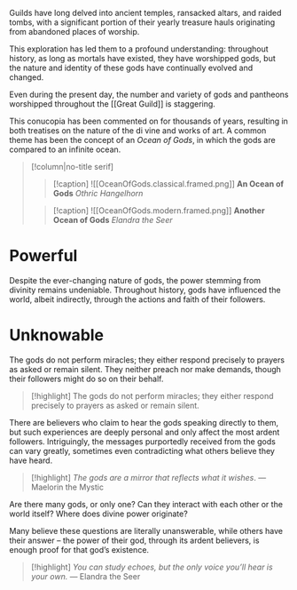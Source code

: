 Guilds have long delved into ancient temples, ransacked altars, and raided tombs, with a significant portion of their yearly treasure hauls originating from abandoned places of 
worship. 

This exploration has led them to a profound understanding: throughout history, as long as mortals have existed, they have worshipped gods, but the nature and identity of these gods have continually evolved and changed. 

Even during the present day, the number and variety of gods and pantheons worshipped throughout the [[Great Guild]] is staggering.

This conucopia has been commented on for thousands of years, resulting in both treatises on the nature of the di vine and works of art. A common theme has been the concept of an *Ocean of Gods*, in which the gods are compared to an infinite ocean.

> [!column|no-title serif]
>> [!caption]
>> ![[OceanOfGods.classical.framed.png]]
>>  **An Ocean of Gods**
>>  *Othric Hangelhorn*
>
>>[!caption]
>>![[OceanOfGods.modern.framed.png]]
>>**Another Ocean of Gods**
>>*Elandra the Seer* 

# Powerful
Despite the ever-changing nature of gods, the power stemming from divinity remains undeniable. Throughout history, gods have influenced the world, albeit indirectly, through the actions and faith of their followers. 

# Unknowable
The gods do not perform miracles; they either respond precisely to prayers as asked or remain silent. They neither preach nor make demands, though their followers might do so on their behalf.

> [!highlight]
> The gods do not perform miracles; they either respond precisely to prayers as asked or remain silent.

There are believers who claim to hear the gods speaking directly to them, but such experiences are deeply personal and only affect the most ardent followers. Intriguingly, the messages purportedly received from the gods can vary greatly, sometimes even contradicting what others believe they have heard.

> [!highlight]
> *The gods are a mirror that reflects what it wishes*.
> — Maelorin the Mystic

Are there many gods, or only one? Can they interact with each other or the world itself? Where does divine power originate?

Many believe these questions are literally unanswerable, while others have their answer – the power of their god, through its ardent believers, is enough proof for that god’s existence.

> [!highlight]
> *You can study echoes, but the only voice you’ll hear is your own.*
> — Elandra the Seer